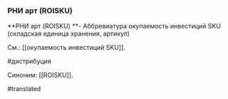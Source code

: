 ### РНИ арт (ROISKU)

**РНИ арт (ROISKU) **- Аббревиатура окупаемость инвестиций SKU (складская единица хранения, артикул)

См.: [[окупаемость инвестиций SKU]].

#дистрибуция

Синоним: [[ROISKU]].

#translated
